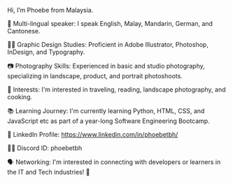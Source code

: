 Hi, I’m Phoebe from Malaysia.

💬 Multi-lingual speaker: 
I speak English, Malay, Mandarin, German, and Cantonese.


👩‍🎓 Graphic Design Studies: 
Proficient in Adobe Illustrator, Photoshop, InDesign, and Typography.


📷 Photography Skills: 
Experienced in basic and studio photography, specializing in landscape, product, and portrait photoshoots.


👀 Interests: 
I'm interested in traveling, reading, landscape photography, and cooking.


📚 Learning Journey: 
I'm currently learning Python, HTML, CSS, and JavaScript etc as part of a year-long Software Engineering Bootcamp.


📧 LinkedIn Profile: 
https://www.linkedin.com/in/phoebetbh/


👩‍🔧 Discord ID: phoebetbh


🗣️ Networking: 
I'm interested in connecting with developers or learners in the IT and Tech industries! 🙂
